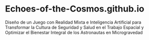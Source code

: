 # Echoes-of-the-Cosmos.github.io
Diseño de un Juego con Realidad Mixta e Inteligencia Artificial para Transformar la Cultura de Seguridad y Salud en el Trabajo Espacial y Optimizar el Bienestar Integral de los Astronautas en Microgravedad
